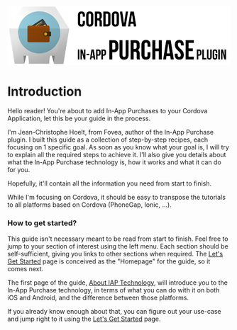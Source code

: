 ![](./.gitbook/assets/cordova-plugin-purchase-banner.jpg)

# Introduction

Hello reader! You're about to add In-App Purchases to your Cordova Application, let this be your guide in the process.

I'm Jean-Christophe Hoelt, from Fovea, author of the In-App Purchase plugin. I built this guide as a collection of step-by-step recipes, each focusing on 1 specific goal. As soon as you know what your goal is, I will try to explain all the required steps to achieve it. I'll also give you details about what the In-App Purchase technology is, how it works and what it can do for you.

Hopefully, it'll contain all the information you need from start to finish.

While I'm focusing on Cordova, it should be easy to transpose the tutorials to all platforms based on Cordova \(PhoneGap, Ionic, ...\).

### How to get started?

This guide isn't necessary meant to be read from start to finish. Feel free to jump to your section of interest using the left menu. Each section should be self-sufficient, giving you links to other sections when required. The [Let's Get Started](lets-get-started.md) page is conceived as the "Homepage" for the guide, so it comes next.

The first page of the guide, [About IAP Technology](introduction/generalities-about-iap-technology.md), will introduce you to the In-App Purchase technology, in terms of what you can do with it on both iOS and Android, and the difference between those platforms.

If you already know enough about that, you can figure out your use-case and jump right to it using the [Let's Get Started](lets-get-started.md) page.

